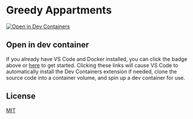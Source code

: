 # Greedy Appartments

[![Open in Dev Containers](https://img.shields.io/static/v1?label=Dev%20Containers&message=Open&color=blue&logo=visualstudiocode)](https://vscode.dev/redirect?url=vscode://ms-vscode-remote.remote-containers/cloneInVolume?url=https://github.com/arthurgubaidullin/greedy-apartments)

## Open in dev container

If you already have VS Code and Docker installed, you can click the badge above or [here](https://vscode.dev/redirect?url=vscode://ms-vscode-remote.remote-containers/cloneInVolume?url=https://github.com/arthurgubaidullin/greedy-apartments) to get started. Clicking these links will cause VS Code to automatically install the Dev Containers extension if needed, clone the source code into a container volume, and spin up a dev container for use.

## License

[MIT](License)
